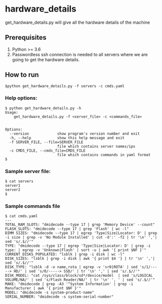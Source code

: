 # hardware_details
get_hardware_details.py will give all the hardware details of the machine

## Prerequisites

1. Python >= 3.6
2. Passwordless ssh connection is needed to all servers where we are going to get
   the hardware details.

## How to run

```console
$python get_hardware_details.py -f servers -c cmds.yaml
```

### Help options:

```console
$ python get_hardware_details.py -h
Usage: 
    get_hardware_details.py -f <server_file> -c <commands_file>
    

Options:
  --version             show program's version number and exit
  -h, --help            show this help message and exit
  -f SERVER_FILE, --file=SERVER_FILE
                        file which contains server names/ips
  -c CMDS_FILE, --cmds_file=CMDS_FILE
                        file which contains commands in yaml format
$
```

### Sample server file:

```console
$ cat servers 
server1
server2
$ 
```

### Sample commands file

```console
$ cat cmds.yaml 
---
TOTAL_RAM_SLOTS: "dmidecode --type 17 | grep 'Memory Device' --count"
FLASH_SLOTS: "dmidecode --type 17 | grep 'Flash' | wc -l"
DIMM SIZES: "dmidecode --type 17 | egrep 'Type|Size|Locator: D' | grep -i size | grep -v 'No Module Installed' | cut -d':' -f2 | tr '\n' ','| sed 's/.$//'"
TYPE: "dmidecode --type 17 | egrep 'Type|Size|Locator: D' | grep -i type: | egrep -v 'Unknown|Flash' | sort -u | awk '{ print $NF }'"
CURRENT_DISKS_POPULATED: "lsblk | grep -i disk | wc -l"
DISK_SIZES: "lsblk | grep -i disk | awk '{ print $4 '} | tr '\n' ','| sed 's/.$//'"
DISK_TYPE: "lsblk -d -o name,rota | egrep -v 'sr0|ROTA' | sed 's/1/-----> HD/' | sed 's/0/-----> SSD/' | tr '\n' ',' | sed 's/.$//'"
DISK_MODEL: "cat /sys/class/block/sd*/device/model  | sed 's/LOGICAL VOLUME/NA/' | sed 's/Flash Reader/NA/' | tr '\n' ', ' | sed 's/.$//'"
MAKE: "dmidecode | grep -A3 '^System Information' | grep -i Manufacturer | awk '{ print $NF }'"
MODEL: "dmidecode -s system-product-name"
SERIAL_NUMBER: "dmidecode -s system-serial-number"
```
